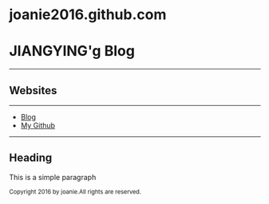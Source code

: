 # joanie2016.github.com

<html>
<head>
<meta charset="utf-8">
<title>my first html</title>
</head>
<body>
    <h1>JIANGYING'g Blog</h1>
    <hr/>
    <h2>Websites</h2>
<hr/>
<p><ul stype="list-style-type:disc">
           <li><a href="http://blog.sina.com.cn/" target="_blank"> Blog </a></li>
           <li><a href="https://github.com/" target="_blank">My Github</a></li>
           </ul></p><hr/>
           <h2>Heading</h2>
           <p>This is a simple paragraph</p>
           <p><small>Copyright 2016 by joanie.All rights are reserved.</small></p>
</body>
</html>
